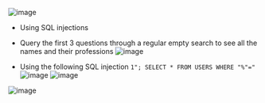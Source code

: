 ![image](https://github.com/user-attachments/assets/2da27a13-8059-444c-a9bc-2d92a3bdd046)

- Using SQL injections

- Query the first 3 questions through a regular empty search to see all the names and their professions
![image](https://github.com/user-attachments/assets/86cc2a4c-542c-42a9-a058-9c91ac9ad018)

- Using the following SQL injection ```1"; SELECT * FROM USERS WHERE "%"="```
![image](https://github.com/user-attachments/assets/5f365aae-bb1e-4202-9b34-517de94b0d6c)
![image](https://github.com/user-attachments/assets/632a61a9-36d7-40b6-a5fe-f77fa7eaa1fe)

![image](https://github.com/user-attachments/assets/1ec3f612-4e11-472c-8b59-1c3331a92f4e)
